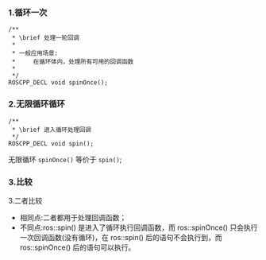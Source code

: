 ### 1.循环一次

```C++{.line-numbers}
/**
 * \brief 处理一轮回调
 *
 * 一般应用场景:
 *     在循环体内，处理所有可用的回调函数
 * 
 */
ROSCPP_DECL void spinOnce();
```


### 2.无限循环循环
```C++{.line-numbers}
/** 
 * \brief 进入循环处理回调 
 */
ROSCPP_DECL void spin();
```

无限循环 `spinOnce()` 等价于  `spin()`;

### 3.比较
3.二者比较
* 相同点:二者都用于处理回调函数；
* 不同点:ros::spin() 是进入了循环执行回调函数，而 ros::spinOnce() 只会执行一次回调函数(没有循环)，在 ros::spin() 后的语句不会执行到，而 ros::spinOnce() 后的语句可以执行。